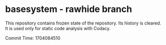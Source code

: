 # basesystem - rawhide branch

This repository contains frozen state of the repository.
Its history is cleared. It is used only for static code
analysis with Codacy.

Commit Time: 1704084510